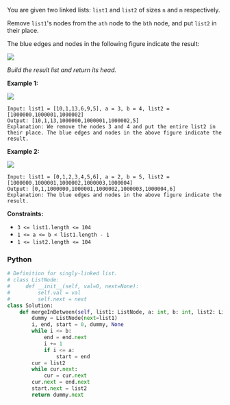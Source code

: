 You are given two linked lists:  `list1`  and  `list2`  of sizes  `n`  and  `m`  respectively.

Remove  `list1`'s nodes from the  `ath`  node to the  `bth`  node, and put  `list2`  in their place.

The blue edges and nodes in the following figure indicate the result:

![](https://assets.leetcode.com/uploads/2020/11/05/fig1.png)

_Build the result list and return its head._

**Example 1:**

![](https://assets.leetcode.com/uploads/2024/03/01/ll.png)
```
Input: list1 = [10,1,13,6,9,5], a = 3, b = 4, list2 = [1000000,1000001,1000002]
Output: [10,1,13,1000000,1000001,1000002,5]
Explanation: We remove the nodes 3 and 4 and put the entire list2 in their place. The blue edges and nodes in the above figure indicate the result.
```

**Example 2:**

![](https://assets.leetcode.com/uploads/2020/11/05/merge_linked_list_ex2.png)
```
Input: list1 = [0,1,2,3,4,5,6], a = 2, b = 5, list2 = [1000000,1000001,1000002,1000003,1000004]
Output: [0,1,1000000,1000001,1000002,1000003,1000004,6]
Explanation: The blue edges and nodes in the above figure indicate the result.
```

**Constraints:**

-   `3 <= list1.length <= 104`
-   `1 <= a <= b < list1.length - 1`
-   `1 <= list2.length <= 104`


### Python
```python
# Definition for singly-linked list.
# class ListNode:
#     def __init__(self, val=0, next=None):
#         self.val = val
#         self.next = next
class Solution:
    def mergeInBetween(self, list1: ListNode, a: int, b: int, list2: ListNode) -> ListNode:
        dummy = ListNode(next=list1)
        i, end, start = 0, dummy, None
        while i <= b:
            end = end.next
            i += 1
            if i <= a:
                start = end
        cur = list2
        while cur.next:
            cur = cur.next
        cur.next = end.next
        start.next = list2
        return dummy.next
```